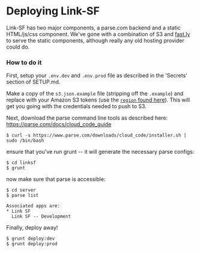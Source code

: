 # Deploying Link-SF

Link-SF has two major components, a parse.com backend and a static HTML/js/css component.
We've gone with a combination of S3 and [fast.ly](http://www.fastly.com) to serve the static components,
although really any old hosting provider could do.


### How to do it

First, setup your `.env.dev` and `.env.prod` file as described in the 'Secrets' section of SETUP.md.

Make a copy of the `s3.json.example` file (stripping off the `.example`) and replace with your Amazon S3 tokens (use the [`region` found here](https://docs.aws.amazon.com/general/latest/gr/rande.html#s3_region)). This will get you going with the credentials needed to push to S3.

Next, download the parse command line tools as described here: https://parse.com/docs/cloud_code_guide

```
$ curl -s https://www.parse.com/downloads/cloud_code/installer.sh | sudo /bin/bash
```

ensure that you've run grunt -- it will generate the necessary parse configs:

```
$ cd linksf
$ grunt
```

now make sure that parse is accessible:

```
$ cd server
$ parse list

Associated apps are:
* Link SF
  Link SF -- Development

```

Finally, deploy away!

```
$ grunt deploy:dev
$ grunt deploy:prod
```
